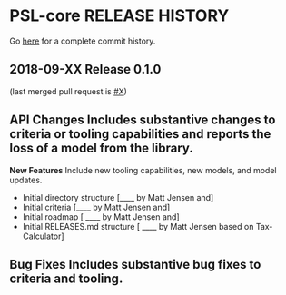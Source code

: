 PSL-core RELEASE HISTORY
==============================
Go [here](https://github.com/open-source-economics/PSL-core/pulls?q=is%3Apr+is%3Aclosed)
for a complete commit history.


2018-09-XX Release 0.1.0
-------------------------
(last merged pull request is
[#X](https://github.com/open-source-economics/PSL-core/pull/X))

**API Changes**
Includes substantive changes to criteria or tooling capabilities and reports the loss of a model from the library.
- 

**New Features**
Include new tooling capabilities, new models, and model updates.
- Initial directory structure [____ by Matt Jensen and]
- Initial criteria [____ by Matt Jensen and]
- Initial roadmap [ ____ by Matt Jensen and]
- Initial RELEASES.md structure [ ____ by Matt Jensen based on Tax-Calculator]

**Bug Fixes**
Includes substantive bug fixes to criteria and tooling.
- 
